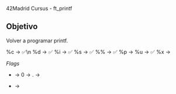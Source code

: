 42Madrid Cursus - ft_printf

## Objetivo

Volver a programar printf.

%c -> ✅\n
%d -> ✅
%i -> ✅
%s -> ✅
%% -> ✅
%p -> 
%u -> ✅
%x -> 

*Flags*
- -> 
0 -> 
. -> 
* -> 
